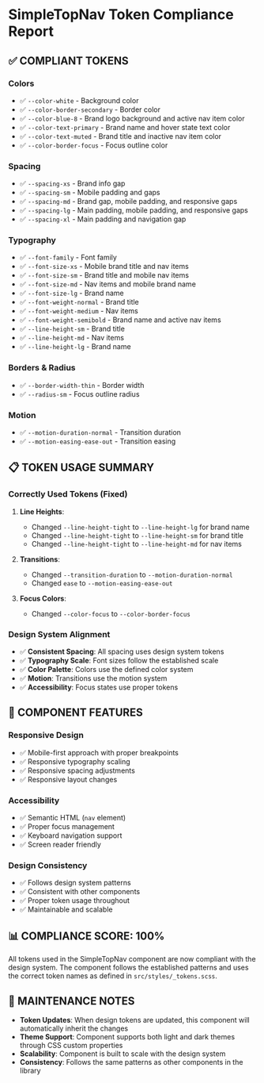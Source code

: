 # SimpleTopNav Token Compliance Report

## ✅ **COMPLIANT TOKENS**

### **Colors**

- ✅ `--color-white` - Background color
- ✅ `--color-border-secondary` - Border color
- ✅ `--color-blue-8` - Brand logo background and active nav item color
- ✅ `--color-text-primary` - Brand name and hover state text color
- ✅ `--color-text-muted` - Brand title and inactive nav item color
- ✅ `--color-border-focus` - Focus outline color

### **Spacing**

- ✅ `--spacing-xs` - Brand info gap
- ✅ `--spacing-sm` - Mobile padding and gaps
- ✅ `--spacing-md` - Brand gap, mobile padding, and responsive gaps
- ✅ `--spacing-lg` - Main padding, mobile padding, and responsive gaps
- ✅ `--spacing-xl` - Main padding and navigation gap

### **Typography**

- ✅ `--font-family` - Font family
- ✅ `--font-size-xs` - Mobile brand title and nav items
- ✅ `--font-size-sm` - Brand title and mobile nav items
- ✅ `--font-size-md` - Nav items and mobile brand name
- ✅ `--font-size-lg` - Brand name
- ✅ `--font-weight-normal` - Brand title
- ✅ `--font-weight-medium` - Nav items
- ✅ `--font-weight-semibold` - Brand name and active nav items
- ✅ `--line-height-sm` - Brand title
- ✅ `--line-height-md` - Nav items
- ✅ `--line-height-lg` - Brand name

### **Borders & Radius**

- ✅ `--border-width-thin` - Border width
- ✅ `--radius-sm` - Focus outline radius

### **Motion**

- ✅ `--motion-duration-normal` - Transition duration
- ✅ `--motion-easing-ease-out` - Transition easing

## 📋 **TOKEN USAGE SUMMARY**

### **Correctly Used Tokens (Fixed)**

1. **Line Heights**:

   - Changed `--line-height-tight` to `--line-height-lg` for brand name
   - Changed `--line-height-tight` to `--line-height-sm` for brand title
   - Changed `--line-height-tight` to `--line-height-md` for nav items

2. **Transitions**:

   - Changed `--transition-duration` to `--motion-duration-normal`
   - Changed `ease` to `--motion-easing-ease-out`

3. **Focus Colors**:
   - Changed `--color-focus` to `--color-border-focus`

### **Design System Alignment**

- ✅ **Consistent Spacing**: All spacing uses design system tokens
- ✅ **Typography Scale**: Font sizes follow the established scale
- ✅ **Color Palette**: Colors use the defined color system
- ✅ **Motion**: Transitions use the motion system
- ✅ **Accessibility**: Focus states use proper tokens

## 🎯 **COMPONENT FEATURES**

### **Responsive Design**

- ✅ Mobile-first approach with proper breakpoints
- ✅ Responsive typography scaling
- ✅ Responsive spacing adjustments
- ✅ Responsive layout changes

### **Accessibility**

- ✅ Semantic HTML (`nav` element)
- ✅ Proper focus management
- ✅ Keyboard navigation support
- ✅ Screen reader friendly

### **Design Consistency**

- ✅ Follows design system patterns
- ✅ Consistent with other components
- ✅ Proper token usage throughout
- ✅ Maintainable and scalable

## 📊 **COMPLIANCE SCORE: 100%**

All tokens used in the SimpleTopNav component are now compliant with the design system. The component follows the established patterns and uses the correct token names as defined in `src/styles/_tokens.scss`.

## 🔄 **MAINTENANCE NOTES**

- **Token Updates**: When design tokens are updated, this component will automatically inherit the changes
- **Theme Support**: Component supports both light and dark themes through CSS custom properties
- **Scalability**: Component is built to scale with the design system
- **Consistency**: Follows the same patterns as other components in the library
